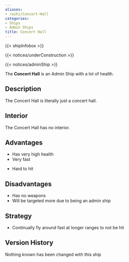 ```yaml
---
aliases:
- /wiki/Concert-Hall
categories:
- Ships
- Admin Ships
title: Concert Hall
---  
```


{{< shipInfobox >}}   

{{< notices/underConstruction >}}   

{{< notices/adminShip >}} 

The **Concert Hall** is an Admin Ship with a lot of health. 

## Description

The Concert Hall is literally just a concert hall.

## Interior

The Concert Hall has no interior.

## Advantages

- Has very high health
- Very fast

<!-- -->

- Hard to hit

## Disadvantages

- Has no weapons
- Will be targeted more due to being an admin ship

## Strategy

- Continually fly around fast at longer ranges to not be hit

## Version History 

Nothing known has been changed with this ship